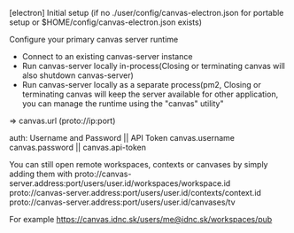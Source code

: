 [electron]
Initial setup (if no ./user/config/canvas-electron.json for portable setup or $HOME/config/canvas-electron.json exists)

Configure your primary canvas server runtime 
- Connect to an existing canvas-server instance
- Run canvas-server locally in-process(Closing or terminating canvas will also shutdown canvas-server)
- Run canvas-server locally as a separate process(pm2, Closing or terminating canvas will keep the server available for other application, you can manage the runtime using the "canvas" utility"

=> 
canvas.url (proto://ip:port)

auth: Username and Password || API Token
canvas.username
canvas.password
||
canvas.api-token

You can still open remote workspaces, contexts or canvases by simply adding them with 
proto://canvas-server.address:port/users/user.id/workspaces/workspace.id
proto://canvas-server.address:port/users/user.id/contexts/context.id
proto://canvas-server.address:port/users/user.id/canvases/tv

For example
https://canvas.idnc.sk/users/me@idnc.sk/workspaces/pub

